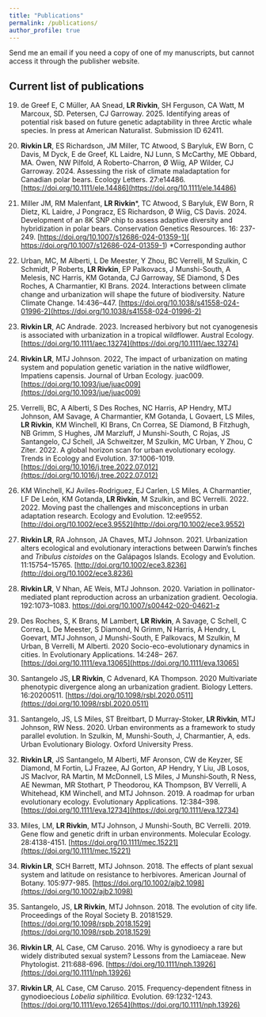 ```yaml
---
title: "Publications"
permalink: /publications/
author_profile: true
---
```



Send me an email if you need a copy of one of my manuscripts, but cannot access it through the publisher website.

## Current list of publications

19. de Greef E, C Müller, AA Snead, **LR Rivkin**, SH Ferguson, CA Watt, M Marcoux, SD. Petersen, CJ Garroway. 2025. Identifying areas of potential risk based on future genetic adaptability in three Arctic whale species. In press at American Naturalist. Submission ID 62411.

18. **Rivkin LR**, ES Richardson, JM Miller, TC Atwood, S Baryluk, EW Born, C Davis, M Dyck, E de Greef, KL Laidre, NJ Lunn, S McCarthy, ME Obbard, MA. Owen, NW Pilfold, A Roberto-Charron, Ø Wiig, AP Wilder, CJ Garroway. 2024. Assessing the risk of climate maladaptation for Canadian polar bears. Ecology Letters. 27:e14486. [https://doi.org/10.1111/ele.14486](https://doi.org/10.1111/ele.14486)

17. Miller JM, RM Malenfant, **LR Rivkin***, TC Atwood, S Baryluk, EW Born, R Dietz, KL Laidre, J Pongracz, ES Richardson, Ø Wiig, CS Davis. 2024. Development of an 8K SNP chip to assess adaptive diversity and hybridization in polar bears. Conservation Genetics Resources. 16: 237-249. [https://doi.org/10.1007/s12686-024-01359-1]( https://doi.org/10.1007/s12686-024-01359-1)
*Corresponding author

16. Urban, MC, M Alberti, L De Meester, Y Zhou, BC Verrelli, M Szulkin, C Schmidt, P Roberts, **LR Rivkin**, EP Palkovacs, J Munshi-South, A Melesis, NC Harris, KM Gotanda, CJ Garroway, SE Diamond, S Des Roches, A Charmantier, KI Brans. 2024. Interactions between climate change and urbanization will shape the future of biodiversity. Nature Climate Change. 14:436–447. [https://doi.org/10.1038/s41558-024-01996-2](https://doi.org/10.1038/s41558-024-01996-2) 

15. **Rivkin LR**, AC Andrade. 2023. Increased herbivory but not cyanogenesis is associated with urbanization in a tropical wildflower. Austral Ecology.  [https://doi.org/10.1111/aec.13274](https://doi.org/10.1111/aec.13274)

14.  **Rivkin LR**, MTJ Johnson. 2022, The impact of urbanization on mating system and population genetic variation in the native wildflower, Impatiens capensis. Journal of Urban Ecology. juac009. [https://doi.org/10.1093/jue/juac009](https://doi.org/10.1093/jue/juac009)

13. Verrelli, BC, A Alberti, S Des Roches, NC Harris, AP Hendry, MTJ Johnson, AM Savage, A Charmantier, KM Gotanda, L Govaert, LS Miles, **LR Rivkin**, KM Winchell, KI Brans, Cn Correa, SE Diamond, B Fitzhugh, NB Grimm, S Hughes, JM Marzluff, J Munshi-South, C Rojas, JS Santangelo, CJ Schell, JA Schweitzer, M Szulkin, MC Urban, Y Zhou, C Ziter. 2022. A global horizon scan for urban evolutionary ecology. Trends in Ecology and Evolution. 37:1006-1019. [https://doi.org/10.1016/j.tree.2022.07.012](https://doi.org/10.1016/j.tree.2022.07.012)

12. KM Winchell, KJ Aviles-Rodriguez, EJ Carlen, LS Miles, A Charmantier, LF De León, KM Gotanda, **LR Rivkin**, M Szulkin, and BC Verrelli. 2022. 2022. Moving past the challenges and misconceptions in urban adaptation research. Ecology and Evolution. 12:ee9552. [http://doi.org/10.1002/ece3.9552](http://doi.org/10.1002/ece3.9552) 

11. **Rivkin LR**, RA Johnson, JA Chaves, MTJ Johnson. 2021. Urbanization alters ecological and evolutionary interactions between Darwin’s finches and *Tribulus cistoides* on the Galápagos Islands. Ecology and Evolution. 11:15754–15765. [http://doi.org/10.1002/ece3.8236](http://doi.org/10.1002/ece3.8236)

10. **Rivkin LR**, V Nhan, AE Weis, MTJ Johnson. 2020. Variation in pollinator-mediated plant reproduction across an urbanization gradient. Oecologia. 192:1073–1083. [https://doi.org/10.1007/s00442-020-04621-z ](https://doi.org/10.1007/s00442-020-04621-z ) 

9. Des Roches, S, K Brans, M Lambert, **LR Rivkin**, A Savage, C Schell, C Correa, L De Meester, S Diamond, N Grimm, N Harris, A Hendry, L Goevart, MTJ Johnson, J Munshi-South, E Palkovacs, M Szulkin, M Urban, B Verrelli, M Alberti. 2020 Socio-eco-evolutionary dynamics in cities. In Evolutionary Applications. 14:248– 267. [https://doi.org/10.1111/eva.13065](https://doi.org/10.1111/eva.13065)

8. Santangelo JS, **LR Rivkin**, C Advenard, KA Thompson. 2020 Multivariate phenotypic divergence along an urbanization gradient. Biology Letters. 16:20200511. [https://doi.org/10.1098/rsbl.2020.0511](https://doi.org/10.1098/rsbl.2020.0511)

7. Santangelo, JS, LS Miles, ST Breitbart, D Murray-Stoker, **LR Rivkin**, MTJ Johnson, RW Ness. 2020. Urban environments as a framework to study parallel evolution. In Szulkin, M, Munshi-South, J, Charmantier, A, eds. Urban Evolutionary Biology. Oxford University Press.

6. **Rivkin LR**, JS Santangelo, M Alberti, MF Aronson, CW de Keyzer, SE Diamond, M Fortin, LJ Frazee, AJ Gorton, AP Hendry, Y Liu, JB Losos, JS MacIvor, RA Martin, M McDonnell, LS Miles, J Munshi‐South, R Ness, AE Newman, MR Stothart, P Theodorou, KA Thompson, BV Verrelli, A Whitehead, KM Winchell, and MTJ Johnson. 2019. A roadmap for urban evolutionary ecology. Evolutionary Applications. 12:384–398. [https://doi.org/10.1111/eva.12734](https://doi.org/10.1111/eva.12734)

5. Miles, LM, **LR Rivkin**, MTJ Johnson, J Munshi-South, BC Verrelli. 2019. Gene flow and genetic drift in urban environments. Molecular Ecology. 28:4138-4151. [https://doi.org/10.1111/mec.15221](https://doi.org/10.1111/mec.15221)

4. **Rivkin LR**, SCH Barrett, MTJ Johnson. 2018. The effects of plant sexual system and latitude on resistance to herbivores. American Journal of Botany. 105:977-985. [https://doi.org/10.1002/ajb2.1098](https://doi.org/10.1002/ajb2.1098) 

3. Santangelo, JS, **LR Rivkin**, MTJ Johnson. 2018. The evolution of city life. Proceedings of the Royal Society B. 20181529. [https://doi.org/10.1098/rspb.2018.1529](https://doi.org/10.1098/rspb.2018.1529) 

2. **Rivkin LR**, AL Case, CM Caruso. 2016. Why is gynodioecy a rare but widely distributed sexual system? Lessons from the Lamiaceae. New Phytologist. 211:688-696. [https://doi.org/10.1111/nph.13926](https://doi.org/10.1111/nph.13926)

1. **Rivkin LR**, AL Case, CM Caruso. 2015. Frequency-dependent fitness in gynodioecious *Lobelia siphilitica*. Evolution. 69:1232-1243. [https://doi.org/10.1111/evo.12654](https://doi.org/10.1111/nph.13926) 

